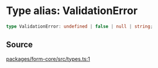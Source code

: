 # Type alias: ValidationError

```ts
type ValidationError: undefined | false | null | string;
```

## Source

[packages/form-core/src/types.ts:1](https://github.com/TanStack/form/blob/15a69d908f9285338889d60e93b689d265e4136c/packages/form-core/src/types.ts#L1)
